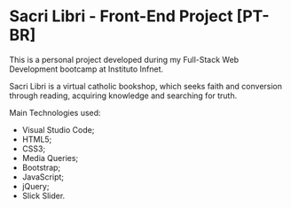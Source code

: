 # Sacri Libri - Front-End Project [PT-BR]
This is a personal project developed during my Full-Stack Web Development bootcamp at Instituto Infnet.

Sacri Libri is a virtual catholic bookshop, which seeks faith and conversion through reading, acquiring knowledge and searching for truth.

Main Technologies used:
- Visual Studio Code;
- HTML5;
- CSS3;
- Media Queries;
- Bootstrap;
- JavaScript;
- jQuery;
- Slick Slider.
